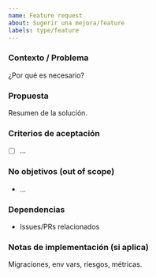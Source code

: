 ```yaml
---
name: Feature request
about: Sugerir una mejora/feature
labels: type/feature
---
```


### Contexto / Problema
¿Por qué es necesario?

### Propuesta
Resumen de la solución.

### Criterios de aceptación
- [ ] ...

### No objetivos (out of scope)
- ...

### Dependencias
- Issues/PRs relacionados

### Notas de implementación (si aplica)
Migraciones, env vars, riesgos, métricas.
